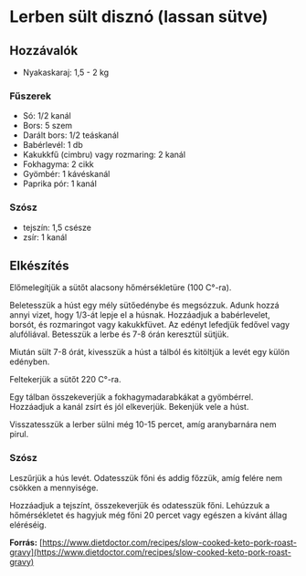 # Lerben sült disznó (lassan sütve)

## Hozzávalók
- Nyakaskaraj: 1,5 - 2 kg

### Fűszerek
- Só: 1/2 kanál
- Bors: 5 szem
- Darált bors: 1/2 teáskanál
- Babérlevél: 1 db
- Kakukkfű (cimbru) vagy rozmaring: 2 kanál
- Fokhagyma: 2 cikk
- Gyömbér: 1 kávéskanál
- Paprika pór: 1 kanál

### Szósz
- tejszín: 1,5 csésze
- zsír: 1 kanál

## Elkészítés
Előmelegítjük a sütőt alacsony hőmérsékletüre (100 C°-ra). 

Beletesszük a húst egy mély sütőedénybe és megsózzuk. Adunk hozzá annyi vizet, hogy 1/3-át lepje el a húsnak. Hozzáadjuk a babérlevelet, borsót, és rozmaringot vagy kakukkfüvet. Az edényt lefedjük fedővel vagy alufóliával. Betesszük a lerbe és 7-8 órán keresztül sütjük. 

Miután sült 7-8 órát, kivesszük a húst a tálból és kitöltjük a levét egy külön edényben. 

Feltekerjük a sütőt 220 C°-ra.

Egy tálban összekeverjük a fokhagymadarabkákat a gyömbérrel. Hozzáadjuk a kanál zsírt és jól elkeverjük. Bekenjük vele a húst.

Visszatesszük a lerber sülni még 10-15 percet, amíg aranybarnára nem pirul.

### Szósz

Leszűrjük a hús levét. Odatesszük főni és addig főzzük, amíg felére nem csökken a mennyisége.

Hozzáadjuk a tejszínt, összekeverjük és odatesszük főni. Lehúzzuk a hőmérsékletet és hagyjuk még főni 20 percet vagy egészen a kívánt állag eléréséig.

**Forrás:** [https://www.dietdoctor.com/recipes/slow-cooked-keto-pork-roast-gravy](https://www.dietdoctor.com/recipes/slow-cooked-keto-pork-roast-gravy)
